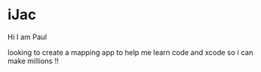 # iJac

Hi I am Paul

looking to create a mapping app to help me learn code and xcode so i can make millions !!

